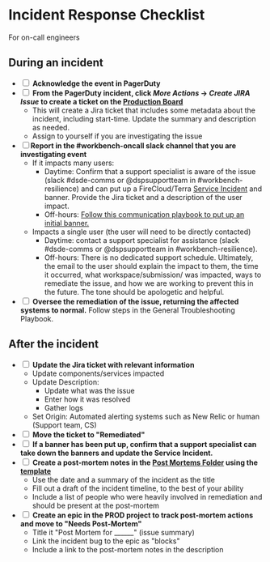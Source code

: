 # Incident Response Checklist
For on-call engineers

## During an incident
- <input type='checkbox'> **Acknowledge the event in PagerDuty**
- <input type='checkbox'> **From the PagerDuty incident, click *More Actions* -> *Create JIRA Issue* to create a ticket on the [Production Board](https://broadworkbench.atlassian.net/secure/RapidBoard.jspa?rapidView=15&projectKey=PROD&selectedIssue=PROD-324)**
    - This will create a Jira ticket that includes some metadata about the incident, including start-time.  Update the summary and description as needed.
    - Assign to yourself if you are investigating the issue
- <input type='checkbox'>**Report in the #workbench-oncall slack channel that you are investigating event**
    - If it impacts many users:
        - Daytime: Confirm that a support specialist is aware of the issue (slack #dsde-comms or @dspsupportteam in #workbench-resilience) and can put up a FireCloud/Terra [Service Incident](https://broadinstitute.zendesk.com/hc/en-us/sections/360003692231-Service-Notifications) and banner. Provide the Jira ticket and a description of the user impact.
        - Off-hours: [Follow this communication playbook to put up an initial banner.](https://docs.google.com/document/d/1E2qSIQECBBS0daWa_VXAOprdV5H_zvirgryTbxbPTDg/edit)
    - Impacts a single user (the user will need to be directly contacted)
        - Daytime: contact a support specialist for assistance (slack #dsde-comms or @dspsupportteam in #workbench-resilience). 
        - Off-hours:  There is no dedicated support schedule. Ultimately, the email to the user should explain the impact to them, the time it occurred, what workspace/submission/ was impacted, ways to remediate the issue, and how we are working to prevent this in the future. The tone should be apologetic and helpful.
- <input type='checkbox'> **Oversee the remediation of the issue, returning the affected systems to normal.**  Follow steps in the General Troubleshooting Playbook.

## After the incident
- <input type='checkbox'> **Update the Jira ticket with relevant information**
    - Update components/services impacted
    - Update Description:
        - Update what was the issue
        - Enter how it was resolved
        - Gather logs
    - Set Origin: Automated alerting systems such as New Relic or human (Support team, CS)
- <input type='checkbox'> **Move the ticket to "Remediated"**
- <input type='checkbox'> **If a banner has been put up, confirm that a support specialist can take down the banners and update the Service Incident.**
- <input type='checkbox'> **Create a post-mortem notes in the [Post Mortems Folder](https://drive.google.com/drive/u/0/folders/1-tGmN1KZqDIBePxc-ZleNv4meXoyA9ET) using the [template](https://docs.google.com/document/d/1BLtWVeWrzCpfEZSjSlSnTeUsJSB64rEd2WkSUgP7FZc/edit)**
    - Use the date and a summary of the incident as the title
    - Fill out a draft of the incident timeline, to the best of your ability
    - Include a list of people who were heavily involved in remediation and should be present at the post-mortem
- <input type='checkbox'> **Create an epic in the PROD project to track post-mortem actions and move to "Needs Post-Mortem"**
    - Title it "Post Mortem for ______" (issue summary)
    - Link the incident bug to the epic as "blocks"
    - Include a link to the post-mortem notes in the description


